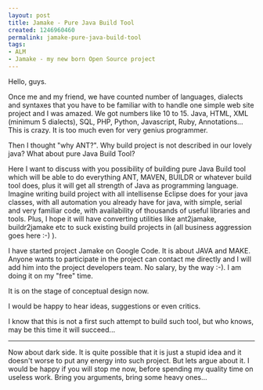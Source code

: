 ```yaml
---
layout: post
title: Jamake - Pure Java Build Tool
created: 1246960460
permalink: jamake-pure-java-build-tool
tags:
- ALM
- Jamake - my new born Open Source project
---
```

Hello, guys.

Once me and my friend, we have counted number of languages, dialects and syntaxes that you have to be familiar with to handle one simple web site project and I was amazed. We got numbers like 10 to 15. Java, HTML, XML (minimum 5 dialects), SQL, PHP, Python, Javascript, Ruby, Annotations... This is crazy. It is too much even for very genius programmer.

Then I thought "why ANT?". Why build project is not described in our lovely java? What about pure Java Build Tool?

Here I want to discuss with you possibility of building pure Java Build tool which will be able to do everything ANT, MAVEN, BUILDR or whatever build tool does, plus it will get all strength of Java as programming language. Imagine writing build project with all intellisense Eclipse does for your java classes, with all automation you already have for java, with simple, serial and very familiar code, with availability of thousands of useful libraries and tools. Plus, I hope it will have converting utilities like ant2jamake, buildr2jamake etc to suck existing build projects in (all business aggression goes here :-) ).

I have started project Jamake on Google Code. It is about JAVA and MAKE. Anyone wants to participate in the project can contact me directly and I will add him into the project developers team. No salary, by the way :-). I am doing it on my "free" time.

It is on the stage of conceptual design now.

I would be happy to hear ideas, suggestions or even critics.

I know that this is not a first such attempt to build such tool, but who knows, may be this time it will succeed...

---

Now about dark side. It is quite possible that it is just a stupid idea and it doesn't worse to put any energy into such project. But lets argue about it. I would be happy if you will stop me now, before spending my quality time on useless work. Bring you arguments, bring some heavy ones...
